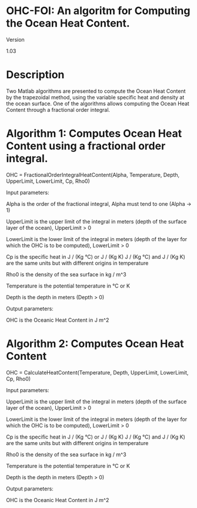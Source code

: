 # OHC-FOI: An algoritm for Computing the Ocean Heat Content.

Version

1.03

# Description

Two Matlab algorithms are presented to compute the Ocean Heat Content by the trapezoidal method, using the variable specific heat and density at the ocean surface. One of the algorithms allows computing the Ocean Heat Content through a fractional order integral.


# Algorithm 1: Computes Ocean Heat Content using a fractional order integral.


OHC = FractionalOrderIntegralHeatContent(Alpha, Temperature, Depth, UpperLimit, LowerLimit, Cp, Rho0)


Input parameters:


Alpha is the order of the fractional integral, Alpha must tend to one (Alpha -> 1)

UpperLimit is the upper limit of the integral in meters (depth of the surface layer
of the ocean), UpperLimit > 0

LowerLimit is the lower limit of the integral in meters (depth of the layer for
which the OHC is to be computed), LowerLimit > 0

Cp is the specific heat in J / (Kg °C) or J / (Kg K)
J / (Kg °C) and J / (Kg K) are the same units but with different origins
in temperature

Rho0 is the density of the sea surface in kg / m^3

Temperature is the potential temperature in °C or K

Depth is the depth in meters (Depth > 0)

Output parameters:


OHC is the Oceanic Heat Content in J m^2


# Algorithm 2: Computes Ocean Heat Content


OHC = CalculateHeatContent(Temperature, Depth, UpperLimit, LowerLimit, Cp, Rho0)


Input parameters:


UpperLimit is the upper limit of the integral in meters (depth of the surface layer
of the ocean), UpperLimit > 0

LowerLimit is the lower limit of the integral in meters (depth of the layer for
which the OHC is to be computed), LowerLimit > 0

Cp is the specific heat in J / (Kg °C) or J / (Kg K)
J / (Kg °C) and J / (Kg K) are the same units but with different origins
in temperature

Rho0 is the density of the sea surface in kg / m^3

Temperature is the potential temperature in °C or K

Depth is the depth in meters (Depth > 0)


Output parameters:


OHC is the Oceanic Heat Content in J m^2
